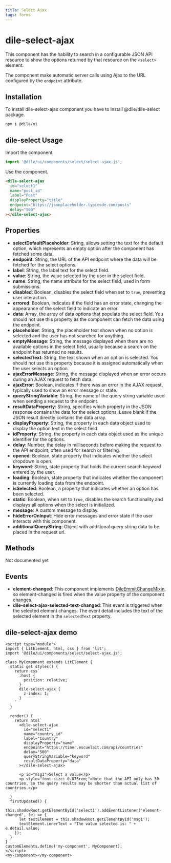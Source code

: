 ```yaml
---
title: Select Ajax
tags: forms
---
```


# dile-select-ajax

This component has the hability to search in a configurable JSON API resource to show the options returned by that resource on the ```<select>``` element.

The component make automatic server calls using Ajax to the URL configured by the ```endpoint``` attribute.

## Installation

To install dile-select-ajax component you have to install @dile/dile-select package.

```bash
npm i @dile/ui
```

## dile-select Usage

Import the component.

```javascript
import '@dile/ui/components/select/select-ajax.js';
```

Use the component.

```html
<dile-select-ajax 
  id="select1"
  name="post_id"
  label="Post"
  displayProperty="title" 
  endpoint="https://jsonplaceholder.typicode.com/posts"
  delay="500"
></dile-select-ajax>
```

## Properties

- **selectDefaultPlaceholder**: String, allows setting the text for the default option, which represents an empty option after the component has fetched some data.
- **endpoint**: String, the URL of the API endpoint where the data will be fetched for the select options.
- **label**: String, the label text for the select field.
- **value**: String, the value selected by the user in the select field.
- **name**: String, the name attribute for the select field, used in form submissions.
- **disabled**: Boolean, disables the select field when set to `true`, preventing user interaction.
- **errored**: Boolean, indicates if the field has an error state, changing the appearance of the select field to indicate an error.
- **data**: Array, the array of data options that populate the select field. You should not use this property as the component can fetch the data using the endpoint.
- **placeholder**: String, the placeholder text shown when no option is selected and the user has not searched for anything.
- **emptyMessage**: String, the message displayed when there are no available options in the select field, usually because a search on the endpoint has returned no results.
- **selectedText**: String, the text shown when an option is selected. You should not use this property because it is assigned automatically when the user selects an option.
- **ajaxErrorMessage**: String, the message displayed when an error occurs during an AJAX request to fetch data.
- **ajaxError**: Boolean, indicates if there was an error in the AJAX request, typically used to show an error message or state.
- **queryStringVariable**: String, the name of the query string variable used when sending a request to the endpoint.
- **resultDataProperty**: String, specifies which property in the JSON response contains the data for the select options. Leave blank if the JSON result directly contains the data array.
- **displayProperty**: String, the property in each data object used to display the option text in the select field.
- **idProperty**: String, the property in each data object used as the unique identifier for the options.
- **delay**: Number, the delay in milliseconds before making the request to the API endpoint, often used for search or filtering.
- **opened**: Boolean, state property that indicates whether the select dropdown is open.
- **keyword**: String, state property that holds the current search keyword entered by the user.
- **loading**: Boolean, state property that indicates whether the component is currently loading data from the endpoint.
- **isSelected**: Boolean, a property that indicates whether an option has been selected.
- **static**: Boolean, when set to `true`, disables the search functionality and displays all options when the select is initialized.
- **message**: A custom message to display.
- **hideErrorOnInput**: Hide error messages and error state if the user interacts with this component.
- **additionalQueryString**: Object with additional query string data to be placed in the request url.

## Methods

Not documented yet

## Events

- **element-changed**: This component implements [DileEmmitChangeMixin](https://dile-components.com/mixins/dile-emmit-change-mixin/), so element-changed is fired when the value property of the component changes.
- **dile-select-ajax-selected-text-changed**: This event is triggered when the selected element changes. The event detail includes the text of the selected element in the `selectedText` property.

## dile-select-ajax demo

```html:preview
<script type="module">
import { LitElement, html, css } from 'lit';
import '@dile/ui/components/select/select-ajax.js';

class MyComponent extends LitElement {
  static get styles() {
    return css`
      :host {
        position: relative;
      }
      dile-select-ajax {
        z-index: 1;
      }
    `
  }

  render() {
    return html`
      <dile-select-ajax 
        id="select1"
        name="country_id"
        label="Country"
        displayProperty="name" 
        endpoint="https://timer.escuelait.com/api/countries"
        delay="500"
        queryStringVariable="keyword"
        resultDataProperty="data"
      ></dile-select-ajax>

      <p id="msg1">Select a value</p>
      <p style="font-size: 0.875rem;">Note that the API only has 30 countries, so the query results may be shorter than actual list of countries.</p>
    `
  }
  firstUpdated() {
    this.shadowRoot.getElementById('select1').addEventListener('element-changed', (e) => {
      let textElement = this.shadowRoot.getElementById('msg1');
      textElement.innerText = "The value selected is: " + e.detail.value;
    });
  }
}
customElements.define('my-component', MyComponent);
</script>
<my-component></my-component>
```
